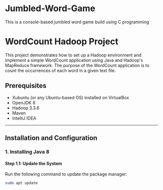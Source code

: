 # Jumbled-Word-Game
This is a console-based jumbled word game build using C programming

# WordCount Hadoop Project

This project demonstrates how to set up a Hadoop environment and implement a simple WordCount application using Java and Hadoop's MapReduce framework. The purpose of the WordCount application is to count the occurrences of each word in a given text file.

## Prerequisites

- Xubuntu (or any Ubuntu-based OS) installed on VirtualBox
- OpenJDK 8
- Hadoop 3.3.6
- Maven
- IntelliJ IDEA

---

## Installation and Configuration

### 1. Installing Java 8

#### Step 1.1: Update the System
Run the following command to update the package manager:
```bash
sudo apt update

